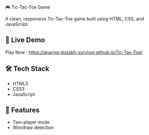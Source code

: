 🎮 Tic-Tac-Toe Game

A clean, responsive Tic-Tac-Toe game built using HTML, CSS, and JavaScript.

## 🔗 Live Demo
Play Now : https://ananya-dozakh-survivor.github.io/Tic-Tac-Toe/

## 🛠 Tech Stack
- HTML5
- CSS3
- JavaScript

## 📂 Features
- Two-player mode
- Win/draw detection